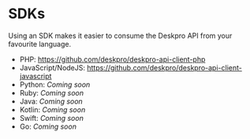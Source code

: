 SDKs
====

Using an SDK makes it easier to consume the Deskpro API from your favourite language.

* PHP: https://github.com/deskpro/deskpro-api-client-php
* JavaScript/NodeJS: https://github.com/deskpro/deskpro-api-client-javascript
* Python: _Coming soon_
* Ruby: _Coming soon_
* Java: _Coming soon_
* Kotlin: _Coming soon_
* Swift: _Coming soon_
* Go: _Coming soon_
